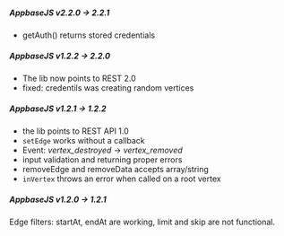 ##### AppbaseJS v2.2.0 -> 2.2.1
- getAuth() returns stored credentials

##### AppbaseJS v1.2.2 -> 2.2.0
- The lib now points to REST 2.0
- fixed: credentils was creating random vertices

##### AppbaseJS v1.2.1 -> 1.2.2
- the lib points to REST API 1.0
- `setEdge` works without a callback
- Event: _vertex_destroyed_ -> _vertex_removed_
- input validation and returning proper errors
- removeEdge and removeData accepts array/string
- `inVertex` throws an error when called on a root vertex

##### AppbaseJS v1.2.0 -> 1.2.1
Edge filters: startAt, endAt are working, limit and skip are not functional.
